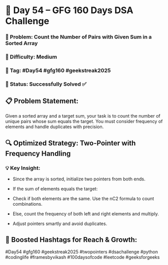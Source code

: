 # 📅 Day 54 – GFG 160 Days DSA Challenge
### 🧮 Problem: Count the Number of Pairs with Given Sum in a Sorted Array
### 🧠 Difficulty: Medium
### 📌 Tag: #Day54 #gfg160 #geekstreak2025
### 🚀 Status: Successfully Solved ✅

## 📋 Problem Statement:
Given a sorted array and a target sum, your task is to count the number of unique pairs whose sum equals the target.
You must consider frequency of elements and handle duplicates with precision.

## 🔍 Optimized Strategy: Two-Pointer with Frequency Handling
### 💡 Key Insight:
- Since the array is sorted, initialize two pointers from both ends.

- If the sum of elements equals the target:

- Check if both elements are the same. Use the nC2 formula to count combinations.

- Else, count the frequency of both left and right elements and multiply.

- Adjust pointers smartly and avoid duplicates.

## 📢 Boosted Hashtags for Reach & Growth:
#Day54 #gfg160 #geekstreak2025
#twopointers #dsachallenge #python #codinglife
#framesbyvikash #100daysofcode #leetcode #geeksforgeeks

